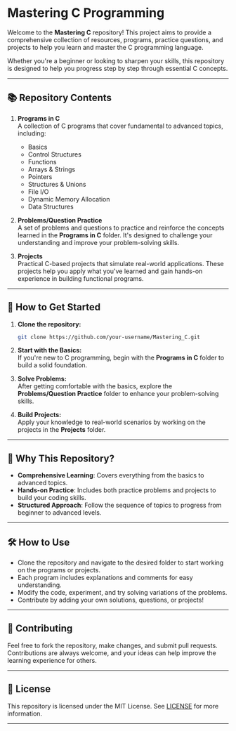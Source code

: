 # **Mastering C Programming**

Welcome to the **Mastering C** repository! This project aims to provide a comprehensive collection of resources, programs, practice questions, and projects to help you learn and master the C programming language.

Whether you're a beginner or looking to sharpen your skills, this repository is designed to help you progress step by step through essential C concepts.

---

## 📚 **Repository Contents**

1. **Programs in C**  
   A collection of C programs that cover fundamental to advanced topics, including:
   - Basics
   - Control Structures
   - Functions
   - Arrays & Strings
   - Pointers
   - Structures & Unions
   - File I/O
   - Dynamic Memory Allocation
   - Data Structures

2. **Problems/Question Practice**  
   A set of problems and questions to practice and reinforce the concepts learned in the **Programs in C** folder. It's designed to challenge your understanding and improve your problem-solving skills.

3. **Projects**  
   Practical C-based projects that simulate real-world applications. These projects help you apply what you've learned and gain hands-on experience in building functional programs.

---

## 🚀 **How to Get Started**

1. **Clone the repository:**

   ```bash
   git clone https://github.com/your-username/Mastering_C.git
   ```

2. **Start with the Basics:**  
   If you're new to C programming, begin with the **Programs in C** folder to build a solid foundation.

3. **Solve Problems:**  
   After getting comfortable with the basics, explore the **Problems/Question Practice** folder to enhance your problem-solving skills.

4. **Build Projects:**  
   Apply your knowledge to real-world scenarios by working on the projects in the **Projects** folder.

---

## 🌟 **Why This Repository?**

- **Comprehensive Learning**: Covers everything from the basics to advanced topics.
- **Hands-on Practice**: Includes both practice problems and projects to build your coding skills.
- **Structured Approach**: Follow the sequence of topics to progress from beginner to advanced levels.

---

## 🛠 **How to Use**

- Clone the repository and navigate to the desired folder to start working on the programs or projects.
- Each program includes explanations and comments for easy understanding.
- Modify the code, experiment, and try solving variations of the problems.
- Contribute by adding your own solutions, questions, or projects!

---

## 📝 **Contributing**

Feel free to fork the repository, make changes, and submit pull requests. Contributions are always welcome, and your ideas can help improve the learning experience for others.

---

## 📑 **License**

This repository is licensed under the MIT License. See [LICENSE](https://github.com/pansuriyaForam/Mastering_C/blob/main/LICENSE) for more information.

---
